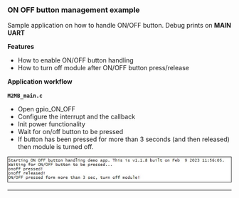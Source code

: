 
### ON OFF button management example 

Sample application on how to handle ON/OFF button. Debug prints on **MAIN UART**


**Features**


- How to enable ON/OFF button handling
- How to turn off module after ON/OFF button press/release


**Application workflow**

**`M2MB_main.c`**

- Open gpio_ON_OFF
- Configure the interrupt and the callback
- Init power functionality
- Wait for on/off button to be pressed
- If button has been pressed for more than 3 seconds (and then released) then module is turned off.

![](../../pictures/samples/onoff_management_bordered.png)

---------------------

